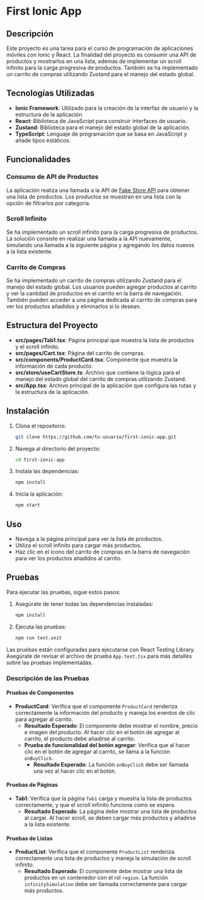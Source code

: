 # First Ionic App

## Descripción

Este proyecto es una tarea para el curso de programación de aplicaciones móviles con Ionic y React. La finalidad del proyecto es consumir una API de productos y mostrarlos en una lista, además de implementar un scroll infinito para la carga progresiva de productos. También se ha implementado un carrito de compras utilizando Zustand para el manejo del estado global.

## Tecnologías Utilizadas

- **Ionic Framework**: Utilizado para la creación de la interfaz de usuario y la estructura de la aplicación.
- **React**: Biblioteca de JavaScript para construir interfaces de usuario.
- **Zustand**: Biblioteca para el manejo del estado global de la aplicación.
- **TypeScript**: Lenguaje de programación que se basa en JavaScript y añade tipos estáticos.

## Funcionalidades

### Consumo de API de Productos

La aplicación realiza una llamada a la API de [Fake Store API](https://fakestoreapi.com/products) para obtener una lista de productos. Los productos se muestran en una lista con la opción de filtrarlos por categoría.

### Scroll Infinito

Se ha implementado un scroll infinito para la carga progresiva de productos. La solución consiste en realizar una llamada a la API nuevamente, simulando una llamada a la siguiente página y agregando los datos nuevos a la lista existente.

### Carrito de Compras

Se ha implementado un carrito de compras utilizando Zustand para el manejo del estado global. Los usuarios pueden agregar productos al carrito y ver la cantidad de productos en el carrito en la barra de navegación. También pueden acceder a una página dedicada al carrito de compras para ver los productos añadidos y eliminarlos si lo desean.

## Estructura del Proyecto

- **src/pages/Tab1.tsx**: Página principal que muestra la lista de productos y el scroll infinito.
- **src/pages/Cart.tsx**: Página del carrito de compras.
- **src/components/ProductCard.tsx**: Componente que muestra la información de cada producto.
- **src/store/useCartStore.ts**: Archivo que contiene la lógica para el manejo del estado global del carrito de compras utilizando Zustand.
- **src/App.tsx**: Archivo principal de la aplicación que configura las rutas y la estructura de la aplicación.

## Instalación

1. Clona el repositorio:
   ```bash
   git clone https://github.com/tu-usuario/first-ionic-app.git
   ```
2. Navega al directorio del proyecto:
   ```bash
   cd first-ionic-app
   ```
3. Instala las dependencias:
   ```bash
   npm install
   ```
4. Inicia la aplicación:
   ```bash
   npm start
   ```

## Uso

- Navega a la página principal para ver la lista de productos.
- Utiliza el scroll infinito para cargar más productos.
- Haz clic en el icono del carrito de compras en la barra de navegación para ver los productos añadidos al carrito.

## Pruebas

Para ejecutar las pruebas, sigue estos pasos:

1. Asegúrate de tener todas las dependencias instaladas:
   ```bash
   npm install
   ```
2. Ejecuta las pruebas:
   ```bash
   npm run test.unit
   ```

Las pruebas están configuradas para ejecutarse con React Testing Library. Asegúrate de revisar el archivo de prueba `App.test.tsx` para más detalles sobre las pruebas implementadas.

### Descripción de las Pruebas

#### Pruebas de Componentes

- **ProductCard**: Verifica que el componente `ProductCard` renderiza correctamente la información del producto y maneja los eventos de clic para agregar al carrito.
  - **Resultado Esperado**: El componente debe mostrar el nombre, precio e imagen del producto. Al hacer clic en el botón de agregar al carrito, el producto debe añadirse al carrito.
  - **Prueba de funcionalidad del botón agregar**: Verifica que al hacer clic en el botón de agregar al carrito, se llama a la función `onBuyClick`.
    - **Resultado Esperado**: La función `onBuyClick` debe ser llamada una vez al hacer clic en el botón.

#### Pruebas de Páginas

- **Tab1**: Verifica que la página `Tab1` carga y muestra la lista de productos correctamente, y que el scroll infinito funciona como se espera.
  - **Resultado Esperado**: La página debe mostrar una lista de productos al cargar. Al hacer scroll, se deben cargar más productos y añadirse a la lista existente.

#### Pruebas de Listas

- **ProductList**: Verifica que el componente `ProductList` renderiza correctamente una lista de productos y maneja la simulación de scroll infinito.
  - **Resultado Esperado**: El componente debe mostrar una lista de productos en un contenedor con el rol `region`. La función `infinitySimulation` debe ser llamada correctamente para cargar más productos.




